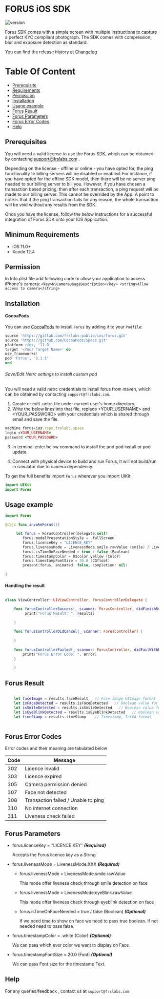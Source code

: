
# FORUS iOS SDK

![version](https://img.shields.io/badge/version-v2.2.0-blue)

Forus SDK comes with a simple screen with multiple instructions to capture a perfect KYC compliant photograph. The SDK comes with compression, blur and exposure detection as standard.

You can find the release history at [Changelog](CHANGELOG.md)

# Table Of Content
- [Prerequisite](#prerequisite)
- [Requirements](#requirements)
- [Permission](#Permission)
- [Installation](#installation)
- [Usage example](#Usage-example)
- [Forus Result](#Forus-Result)
- [Forus Parameters](#Forus-parameters)
- [Forus Error Codes](#Forus-error-codes)
- [Help](#help)

## Prerequisites

You will need a valid license to use the Forus SDK, which can be obtained by contacting support@frslabs.com .

Depending on the license - offline or online - you have opted for, the ping functionality to billing servers will be disabled or enabled. For instance, if you have opted for the offline SDK model, then there will be no server ping needed to our billing server to bill you. However, if you have chosen a transaction based pricing, then after each transaction, a ping request will be made to our billing server. This cannot be overrided by the App. A point to note is that if the ping transaction fails for any reason, the whole transaction will be void without any results from the SDK.

Once you have the license, follow the below instructions for a successful integration of Forus SDK onto your IOS Application.

## Minimum Requirements

- iOS 11.0+
- Xcode 12.4

## Permission

In Info.plist file add following code to allow your application to access iPhone's camera:
``<key>NSCameraUsageDescription</key>
<string>Allow access to camera</string>``

## Installation

#### CocoaPods
You can use [CocoaPods](http://cocoapods.org/) to install `Forus` by adding it to your `Podfile`:

```ruby
source 'https://gitlab.com/frslabs-public/ios/forus.git'
source 'https://github.com/CocoaPods/Specs.git'
platform :ios, '11.0'
target '<Your Target Name>' do
use_frameworks!
pod 'Forus', '2.1.1'
end
```

###### Save/Edit Netrc settings to install custom pod

You will need a valid netrc credentials to install forus from maven, which can be obtained by contacting `support@frslabs.com`. 

1. Create or edit .netrc file under current user's home directory.
2. Write the below lines into that file, replace <YOUR_USERNAME> and <YOUR_PASSWORD> with your credentials which is shared through email and save the file.
```ruby
machine forus-ios.repo.frslabs.space
login <YOUR_USERNAME>
password <YOUR_PASSOWRD>
```
3. In terminal enter below command to install the pod
pod install or pod update.

4. Connect with physical device to build and run Forus, It will not build/run in simulator due to camera dependency.

To get the full benefits import `Forus` wherever you import UIKit

``` swift
import UIKit
import Forus
```

## Usage example

```swift
import Forus

@objc func invokeForus(){

     let forus = ForusController(delegate:self)
        forus.modalPresentationStyle = .fullScreen
        forus.licenceKey = "LICENCE_KEY"
        forus.livenessMode = LivenessMode.smile.rawValue (smile) / LivenessMode.eyeBlink.rawValue (eyeblink)
        forus.isTimeOnFaceNeeded = true / false (Boolean)
        forus.timestampColor = UIcolor.yellow (Color)
        forus.timestampFontSize = 30.0 (CGfloat)
        present(forus, animated: false, completion: nil)
        
}
```
#### Handling the result

```swift

class ViewController: UIViewController, ForusControllerDelegate {

    func forusControllerSuccess(_ scanner: ForusController, didFinishScanningWithResults results: forusResult) {
         print("Forus Result: ", results)
      
    }
    
    func forusControllerDidCancel(_ scanner: ForusController) {
        
    }
    
    func forusControllerFailed(_ scanner: ForusController, didFailWithError error: Int) {
        print("Forus Error Code: ", error)
    }
    
    }
``` 

## Forus Result

```swift

    let faceImage = results.faceResult   // Face image UIImage format 
    let isFaceDetected = results.isFaceDetected   // Boolean value for face detection
    let isSmileDetected = results.isSmileDetected   // Boolean value for smile detection on face
    let isEyeBlinkDetected = results.isEyeBlinkDetected   // Boolean value for eye blink detectin on face
    let timeStamp = results.timeStamp    // Timestamp, Int64 format 
     
```     

## Forus Error Codes

Error codes and their meaning are tabulated below

| Code          | Message                 |
| -------------- | ---------------------- |
| 302  | Licence invalid |
| 303  |  Licence expired |
| 305  | Camera permission denied  |
| 307 | Face not detected  |
| 308  | Transaction failed / Unable to ping |
| 310  | No internet connection |
| 311  | Liveness check failed  |

## Forus Parameters

- forus.licenceKey = "LICENCE KEY" ***(Required)***

  Accepts the Forus licence key as a String

- forus.livenessMode = LivenessMode.XXX  ***(Required)***

  - forus.livenessMode = LivenessMode.smile.rawValue 

    This mode offer liveness check through smile detection on face
  
  - forus.livenessMode = LivenessMode.eyeBlink.rawValue
  
    This mode offer liveness check through eyeblink detection on face
  - forus.isTimeOnFaceNeeded = true / false (Boolean) ***(Optional)***
  
     If we need time to show on face we need to pass true boolean.
     If not needed need to pass false.
 - forus.timestampColor = .white (Color) ***(Optional)***
 
    We can pass which ever color we want to display on Face.
 - forus.timestampFontSize = 20.0 (Font) ***(Optional)***
 
     We can pass Font size for the timestamp Text.
  
  
## Help

For any queries/feedback , contact us at `support@frslabs.com` 

